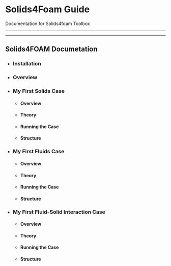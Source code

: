 
# Solids4Foam Guide
Documentation for Solids4foam Toolbox

___
___

## Solids4FOAM Documetation

- ### Installation

- ### Overview

- ### My First Solids Case
    - #### Overview
    - #### Theory
    - #### Running the Case
    - #### Structure
- ### My First Fluids Case
    - #### Overview
    - #### Theory
    - #### Running the Case
    - #### Structure

- ### My First Fluid-Solid Interaction Case
    - #### Overview
    - #### Theory
    - #### Running the Case
    - #### Structure
   

